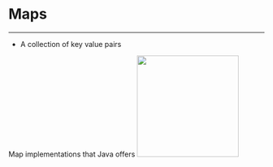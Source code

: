 # Maps
------------
-  A collection of key value pairs

Map implementations that Java offers
<img src="Map.png" height="200">
